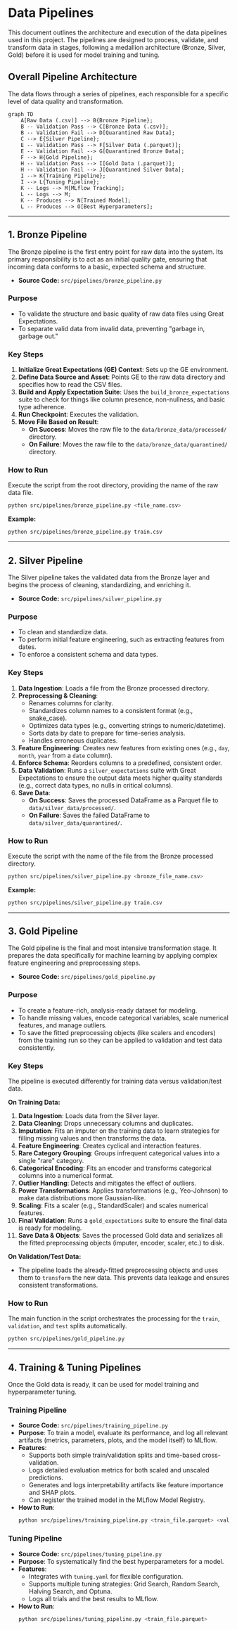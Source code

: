 # Data Pipelines

This document outlines the architecture and execution of the data pipelines used in this project. The pipelines are designed to process, validate, and transform data in stages, following a medallion architecture (Bronze, Silver, Gold) before it is used for model training and tuning.

## Overall Pipeline Architecture

The data flows through a series of pipelines, each responsible for a specific level of data quality and transformation.

```mermaid
graph TD
    A[Raw Data (.csv)] --> B{Bronze Pipeline};
    B -- Validation Pass --> C[Bronze Data (.csv)];
    B -- Validation Fail --> D[Quarantined Raw Data];
    C --> E{Silver Pipeline};
    E -- Validation Pass --> F[Silver Data (.parquet)];
    E -- Validation Fail --> G[Quarantined Bronze Data];
    F --> H{Gold Pipeline};
    H -- Validation Pass --> I[Gold Data (.parquet)];
    H -- Validation Fail --> J[Quarantined Silver Data];
    I --> K{Training Pipeline};
    I --> L{Tuning Pipeline};
    K -- Logs --> M[MLflow Tracking];
    L -- Logs --> M;
    K -- Produces --> N[Trained Model];
    L -- Produces --> O[Best Hyperparameters];
```

---

## 1. Bronze Pipeline

The Bronze pipeline is the first entry point for raw data into the system. Its primary responsibility is to act as an initial quality gate, ensuring that incoming data conforms to a basic, expected schema and structure.

-   **Source Code:** `src/pipelines/bronze_pipeline.py`

### Purpose

-   To validate the structure and basic quality of raw data files using Great Expectations.
-   To separate valid data from invalid data, preventing "garbage in, garbage out."

### Key Steps

1.  **Initialize Great Expectations (GE) Context**: Sets up the GE environment.
2.  **Define Data Source and Asset**: Points GE to the raw data directory and specifies how to read the CSV files.
3.  **Build and Apply Expectation Suite**: Uses the `build_bronze_expectations` suite to check for things like column presence, non-nullness, and basic type adherence.
4.  **Run Checkpoint**: Executes the validation.
5.  **Move File Based on Result**:
    -   **On Success**: Moves the raw file to the `data/bronze_data/processed/` directory.
    -   **On Failure**: Moves the raw file to the `data/bronze_data/quarantined/` directory.

### How to Run

Execute the script from the root directory, providing the name of the raw data file.

```bash
python src/pipelines/bronze_pipeline.py <file_name.csv>
```

**Example:**

```bash
python src/pipelines/bronze_pipeline.py train.csv
```

---

## 2. Silver Pipeline

The Silver pipeline takes the validated data from the Bronze layer and begins the process of cleaning, standardizing, and enriching it.

-   **Source Code:** `src/pipelines/silver_pipeline.py`

### Purpose

-   To clean and standardize data.
-   To perform initial feature engineering, such as extracting features from dates.
-   To enforce a consistent schema and data types.

### Key Steps

1.  **Data Ingestion**: Loads a file from the Bronze processed directory.
2.  **Preprocessing & Cleaning**:
    -   Renames columns for clarity.
    -   Standardizes column names to a consistent format (e.g., snake_case).
    -   Optimizes data types (e.g., converting strings to numeric/datetime).
    -   Sorts data by date to prepare for time-series analysis.
    -   Handles erroneous duplicates.
3.  **Feature Engineering**: Creates new features from existing ones (e.g., `day`, `month`, `year` from a `date` column).
4.  **Enforce Schema**: Reorders columns to a predefined, consistent order.
5.  **Data Validation**: Runs a `silver_expectations` suite with Great Expectations to ensure the output data meets higher quality standards (e.g., correct data types, no nulls in critical columns).
6.  **Save Data**:
    -   **On Success**: Saves the processed DataFrame as a Parquet file to `data/silver_data/processed/`.
    -   **On Failure**: Saves the failed DataFrame to `data/silver_data/quarantined/`.

### How to Run

Execute the script with the name of the file from the Bronze processed directory.

```bash
python src/pipelines/silver_pipeline.py <bronze_file_name.csv>
```

**Example:**

```bash
python src/pipelines/silver_pipeline.py train.csv
```

---

## 3. Gold Pipeline

The Gold pipeline is the final and most intensive transformation stage. It prepares the data specifically for machine learning by applying complex feature engineering and preprocessing steps.

-   **Source Code:** `src/pipelines/gold_pipeline.py`

### Purpose

-   To create a feature-rich, analysis-ready dataset for modeling.
-   To handle missing values, encode categorical variables, scale numerical features, and manage outliers.
-   To save the fitted preprocessing objects (like scalers and encoders) from the training run so they can be applied to validation and test data consistently.

### Key Steps

The pipeline is executed differently for training data versus validation/test data.

**On Training Data:**
1.  **Data Ingestion**: Loads data from the Silver layer.
2.  **Data Cleaning**: Drops unnecessary columns and duplicates.
3.  **Imputation**: Fits an imputer on the training data to learn strategies for filling missing values and then transforms the data.
4.  **Feature Engineering**: Creates cyclical and interaction features.
5.  **Rare Category Grouping**: Groups infrequent categorical values into a single "rare" category.
6.  **Categorical Encoding**: Fits an encoder and transforms categorical columns into a numerical format.
7.  **Outlier Handling**: Detects and mitigates the effect of outliers.
8.  **Power Transformations**: Applies transformations (e.g., Yeo-Johnson) to make data distributions more Gaussian-like.
9.  **Scaling**: Fits a scaler (e.g., StandardScaler) and scales numerical features.
10. **Final Validation**: Runs a `gold_expectations` suite to ensure the final data is ready for modeling.
11. **Save Data & Objects**: Saves the processed Gold data and serializes all the fitted preprocessing objects (imputer, encoder, scaler, etc.) to disk.

**On Validation/Test Data:**
- The pipeline loads the already-fitted preprocessing objects and uses them to `transform` the new data. This prevents data leakage and ensures consistent transformations.

### How to Run

The main function in the script orchestrates the processing for the `train`, `validation`, and `test` splits automatically.

```bash
python src/pipelines/gold_pipeline.py
```

---

## 4. Training & Tuning Pipelines

Once the Gold data is ready, it can be used for model training and hyperparameter tuning.

### Training Pipeline

-   **Source Code:** `src/pipelines/training_pipeline.py`
-   **Purpose**: To train a model, evaluate its performance, and log all relevant artifacts (metrics, parameters, plots, and the model itself) to MLflow.
-   **Features**:
    -   Supports both simple train/validation splits and time-based cross-validation.
    -   Logs detailed evaluation metrics for both scaled and unscaled predictions.
    -   Generates and logs interpretability artifacts like feature importance and SHAP plots.
    -   Can register the trained model in the MLflow Model Registry.
-   **How to Run**:
    ```bash
    python src/pipelines/training_pipeline.py <train_file.parquet> <validation_file.parquet> --test_file_name <test_file.parquet>
    ```

### Tuning Pipeline

-   **Source Code:** `src/pipelines/tuning_pipeline.py`
-   **Purpose**: To systematically find the best hyperparameters for a model.
-   **Features**:
    -   Integrates with `tuning.yaml` for flexible configuration.
    -   Supports multiple tuning strategies: Grid Search, Random Search, Halving Search, and Optuna.
    -   Logs all trials and the best results to MLflow.
-   **How to Run**:
    ```bash
    python src/pipelines/tuning_pipeline.py <train_file.parquet>
    ```
